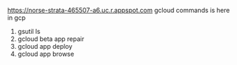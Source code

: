 https://norse-strata-465507-a6.uc.r.appspot.com
gcloud commands is here in gcp
1. gsutil ls
2. gcloud beta app repair
3. gcloud app deploy
4. gcloud app browse


